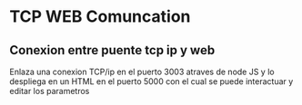 # TCP WEB Comuncation

Conexion entre puente tcp ip y web
-
Enlaza una conexion TCP/ip en el puerto 3003 atraves de node JS
y lo despliega en un HTML en el puerto 5000 con el cual se puede interactuar y editar los parametros 
